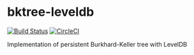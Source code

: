 # bktree-leveldb
[![Build Status](https://travis-ci.org/0of/bktree-leveldb.svg?branch=master)](https://travis-ci.org/0of/bktree-leveldb)
[![CircleCI](https://circleci.com/gh/0of/bktree-leveldb.svg?style=svg)](https://circleci.com/gh/0of/bktree-leveldb)

Implementation of persistent Burkhard-Keller tree with LevelDB
